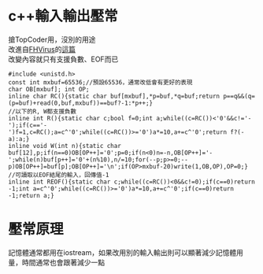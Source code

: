 # c++輸入輸出壓常
搶TopCoder用，沒別的用途  
改進自[FHVirus](https://github.com/fhvirus/)的[這篇](https://pastebin.com/hxB2e6Gf)  
改變內容就只有支援負數、EOF而已
```
#include <unistd.h>
const int mxbuf=65536;//預設65536，通常改低會有更好的表現
char OB[mxbuf]; int OP;
inline char RC(){static char buf[mxbuf],*p=buf,*q=buf;return p==q&&(q=(p=buf)+read(0,buf,mxbuf))==buf?-1:*p++;}
//以下的R, W都支援負數
inline int R(){static char c;bool f=0;int a;while((c=RC())<'0'&&c!='-');if(c=='-')f=1,c=RC();a=c^'0';while((c=RC())>='0')a*=10,a+=c^'0';return f?(-a):a;}
inline void W(int n){static char buf[12],p;if(n==0)OB[OP++]='0';p=0;if(n<0)n=-n,OB[OP++]='-';while(n)buf[p++]='0'+(n%10),n/=10;for(--p;p>=0;--p)OB[OP++]=buf[p];OB[OP++]='\n';if(OP>mxbuf-20)write(1,OB,OP),OP=0;}
//可讀取以EOF結尾的輸入，回傳值-1
inline int REOF(){static char c;while((c=RC())<0&&c!=0);if(c==0)return -1;int a=c^'0';while((c=RC())>='0')a*=10,a+=c^'0';if(c==0)return -1;return a;}
```

# 壓常原理
記憶體通常都用在iostream，如果改用別的輸入輸出則可以顯著減少記憶體用量，時間通常也會跟著減少一點
